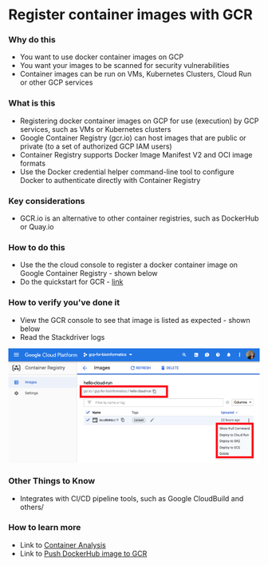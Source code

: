 # Register container images with GCR

### Why do this
 - You want to use docker container images on GCP
 - You want your images to be scanned for security vulnerabilities
 - Container images can be run on VMs, Kubernetes Clusters, Cloud Run or other GCP services

### What is this
 - Registering docker container images on GCP for use (execution) by GCP services, such as VMs or Kubernetes clusters
 - Google Container Registry (gcr.io) can host images that are public or private (to a set of authorized GCP IAM users)
 - Container Registry supports Docker Image Manifest V2 and OCI image formats
 - Use the Docker credential helper command-line tool to configure Docker to authenticate directly with Container Registry

### Key considerations
 - GCR.io is an alternative to other container registries, such as DockerHub or Quay.io

### How to do this
 - Use the the cloud console to register a docker container image on Google Container Registry - shown below
 - Do the quickstart for GCR - [link](https://cloud.google.com/container-registry/docs/quickstart)

### How to verify you've done it
 - View the GCR console to see that image is listed as expected - shown below
 - Read the Stackdriver logs

 [![container-registry](/images/container-registry.png)]()

### Other Things to Know
 - Integrates with CI/CD pipeline tools, such as Google CloudBuild and others/

### How to learn more
 - Link to [Container Analysis](https://cloud.google.com/container-registry/docs/container-analysis)
 - Link to [Push DockerHub image to GCR](https://gatkforums.broadinstitute.org/firecloud/discussion/11558/howto-publish-a-docker-container-image-to-google-container-registry-gcr)
